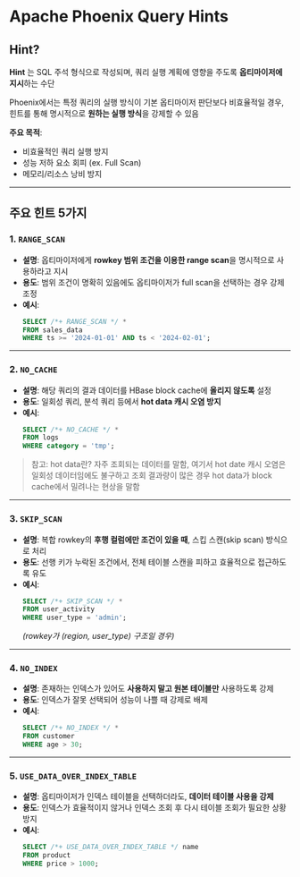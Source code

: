 
# Apache Phoenix Query Hints

## Hint?

**Hint** 는 SQL 주석 형식으로 작성되며, 쿼리 실행 계획에 영향을 주도록 **옵티마이저에 지시**하는 수단 

Phoenix에서는 특정 쿼리의 실행 방식이 기본 옵티마이저 판단보다 비효율적일 경우, 힌트를 통해 명시적으로 **원하는 실행 방식**을 강제할 수 있음

**주요 목적**:
- 비효율적인 쿼리 실행 방지
- 성능 저하 요소 회피 (ex. Full Scan)
- 메모리/리소스 낭비 방지

---

## 주요 힌트 5가지

### 1. `RANGE_SCAN`

- **설명**: 옵티마이저에게 **rowkey 범위 조건을 이용한 range scan**을 명시적으로 사용하라고 지시  
- **용도**: 범위 조건이 명확히 있음에도 옵티마이저가 full scan을 선택하는 경우 강제 조정
- **예시**:
  ```sql
  SELECT /*+ RANGE_SCAN */ * 
  FROM sales_data 
  WHERE ts >= '2024-01-01' AND ts < '2024-02-01';
  ```

---

### 2. `NO_CACHE`

- **설명**: 해당 쿼리의 결과 데이터를 HBase block cache에 **올리지 않도록** 설정  
- **용도**: 일회성 쿼리, 분석 쿼리 등에서 **hot data 캐시 오염 방지**
- **예시**:
  ```sql
  SELECT /*+ NO_CACHE */ * 
  FROM logs 
  WHERE category = 'tmp';
  ```
> 참고: hot data란? 자주 조회되는 데이터를 말함, 여기서 hot date 캐시 오염은 일회성 데이터임에도 불구하고
> 조회 결과량이 많은 경우 hot data가 block cache에서 밀려나는 현상을 말함
---

### 3. `SKIP_SCAN`

- **설명**: 복합 rowkey의 **후행 컬럼에만 조건이 있을 때**, 스킵 스캔(skip scan) 방식으로 처리  
- **용도**: 선행 키가 누락된 조건에서, 전체 테이블 스캔을 피하고 효율적으로 접근하도록 유도  
- **예시**:
  ```sql
  SELECT /*+ SKIP_SCAN */ * 
  FROM user_activity 
  WHERE user_type = 'admin';
  ```
  *(rowkey가 (region, user_type) 구조일 경우)*

---

### 4. `NO_INDEX`

- **설명**: 존재하는 인덱스가 있어도 **사용하지 말고 원본 테이블만** 사용하도록 강제  
- **용도**: 인덱스가 잘못 선택되어 성능이 나쁠 때 강제로 배제
- **예시**:
  ```sql
  SELECT /*+ NO_INDEX */ * 
  FROM customer 
  WHERE age > 30;
  ```

---

### 5. `USE_DATA_OVER_INDEX_TABLE`

- **설명**: 옵티마이저가 인덱스 테이블을 선택하더라도, **데이터 테이블 사용을 강제**  
- **용도**: 인덱스가 효율적이지 않거나 인덱스 조회 후 다시 테이블 조회가 필요한 상황 방지
- **예시**:
  ```sql
  SELECT /*+ USE_DATA_OVER_INDEX_TABLE */ name 
  FROM product 
  WHERE price > 1000;
  ```

